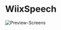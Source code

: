 # WiixSpeech

![Preview-Screens](https://github.com/lucaswiix/WiixSpeech/blob/main/WiixSpeechDemo.png)

